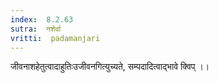 ```yaml
---
index:  8.2.63
sutra:  नशेर्वा
vritti:  padamanjari
---
```


जीवनाशहेतुत्वादाहुतिःउजीवनगित्युच्यते, सम्पदादित्वाद्भावे क्विप् ।।
